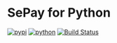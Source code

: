 # SePay for Python

[![pypi](https://img.shields.io/pypi/v/sepay.svg)](https://pypi.org/project/sepay/)
[![python](https://img.shields.io/pypi/pyversions/sepay.svg)](https://pypi.org/project/sepay/)
[![Build Status](https://github.com/shinxz12/sepay/actions/workflows/dev.yml/badge.svg)](https://github.com/shinxz12/sepay/actions/workflows/dev.yml)
